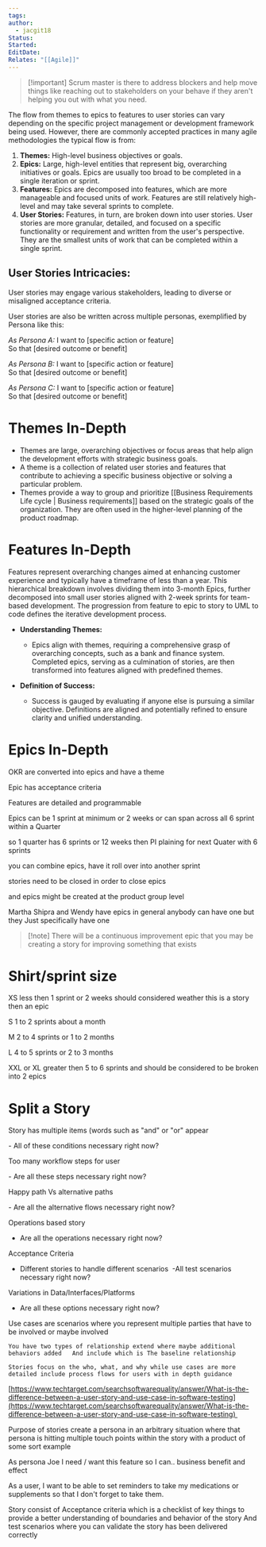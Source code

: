 ```yaml
---
tags: 
author:
  - jacgit18
Status: 
Started: 
EditDate: 
Relates: "[[Agile]]"
---
```

>[!important] Scrum master is there to address blockers and help move things like reaching out to stakeholders on your behave if they aren't helping you out  with what you need. 

The flow from themes to epics to features to user stories can vary depending on the specific project management or development framework being used. However, there are commonly accepted practices in many agile methodologies the typical flow is from:

1. **Themes:** High-level business objectives or goals.
2. **Epics:** Large, high-level entities that represent big, overarching initiatives or goals. Epics are usually too broad to be completed in a single iteration or sprint.
3. **Features:** Epics are decomposed into features, which are more manageable and focused units of work. Features are still relatively high-level and may take several sprints to complete.
4. **User Stories:** Features, in turn, are broken down into user stories. User stories are more granular, detailed, and focused on a specific functionality or requirement and written from the user's perspective. They are the smallest units of work that can be completed within a single sprint.

## **User Stories Intricacies:**

User stories may engage various stakeholders, leading to diverse or misaligned acceptance criteria.

User stories are also be written across multiple personas, exemplified by Persona like this:

*As Persona A:*
I want to [specific action or feature]  
So that [desired outcome or benefit]

*As Persona B:*
I want to [specific action or feature]  
So that [desired outcome or benefit]

*As Persona C:*
I want to [specific action or feature]  
So that [desired outcome or benefit]


# **Themes In-Depth**

- Themes are large, overarching objectives or focus areas that help align the development efforts with strategic business goals.
- A theme is a collection of related user stories and features that contribute to achieving a specific business objective or solving a particular problem.
- Themes provide a way to group and prioritize [[Business Requirements Life cycle | Business requirements]] based on the strategic goals of the organization. They are often used in the higher-level planning of the product roadmap.


# Features In-Depth   

Features represent overarching changes aimed at enhancing customer experience and typically have a timeframe of less than a year. This hierarchical breakdown involves dividing them into 3-month Epics, further decomposed into small user stories aligned with 2-week sprints for team-based development. The progression from feature to epic to story to UML to code defines the iterative development process.

- **Understanding Themes:**
  - Epics align with themes, requiring a comprehensive grasp of overarching concepts, such as a bank and finance system. Completed epics, serving as a culmination of stories, are then transformed into features aligned with predefined themes.

- **Definition of Success:**
  - Success is gauged by evaluating if anyone else is pursuing a similar objective. Definitions are aligned and potentially refined to ensure clarity and unified understanding.

# Epics In-Depth 

OKR are converted into epics and have a theme

Epic has acceptance criteria

Features are detailed and programmable

Epics can be 1 sprint at minimum or 2 weeks or can span across all 6 sprint within a Quarter 

so 1 quarter has 6 sprints or 12 weeks then PI plaining for next Quater with 6 sprints

you can combine epics, have it roll over into another sprint 

stories need to be closed in order to close epics 

and epics might be created at the product group level

Martha Shipra and Wendy have epics in general anybody can have one but they Just specifically have one

>[!note] There will be a continuous improvement epic that you may be creating a story for improving something that exists 

# Shirt/sprint size 

XS less then 1 sprint or 2 weeks should considered weather this is a story then an epic 

S 1 to 2 sprints about a month  

M 2 to 4 sprints or 1 to 2 months 

L 4 to 5 sprints or 2 to 3 months  

XXL or XL greater then 5 to 6 sprints and should be considered to be broken into 2 epics 

# Split a Story 

Story has multiple items (words such as "and" or "or" appear  

- All of these conditions necessary right now? 

Too many workflow steps for user  

- Are all these steps necessary right now? 

Happy path Vs alternative paths  

- Are all the alternative flows necessary right now? 

Operations based story 

- Are all the operations necessary right now? 

Acceptance Criteria  

- Different stories to handle different scenarios  -All test scenarios necessary right now? 

Variations in Data/Interfaces/Platforms  

- Are all these options necessary right now? 

Use cases are scenarios where you represent multiple parties that have to be involved or maybe involved  

	You have two types of relationship extend where maybe additional behaviors added   And include which is The baseline relationship  
	
	Stories focus on the who, what, and why while use cases are more detailed include process flows for users with in depth guidance  

[https://www.techtarget.com/searchsoftwarequality/answer/What-is-the-difference-between-a-user-story-and-use-case-in-software-testing](https://www.techtarget.com/searchsoftwarequality/answer/What-is-the-difference-between-a-user-story-and-use-case-in-software-testing) 

Purpose of stories create a persona in an arbitrary situation where that persona is hitting multiple touch points within the story with a product of some sort example   

As persona Joe I need / want this feature so I can.. business benefit and effect   

As a user, I want to be able to set reminders to take my medications or supplements so that I don't forget to take them. 

Story consist of Acceptance criteria which is a checklist of key things to provide a better understanding of boundaries and behavior of the story And test scenarios where you can validate the story has been delivered correctly  



   
